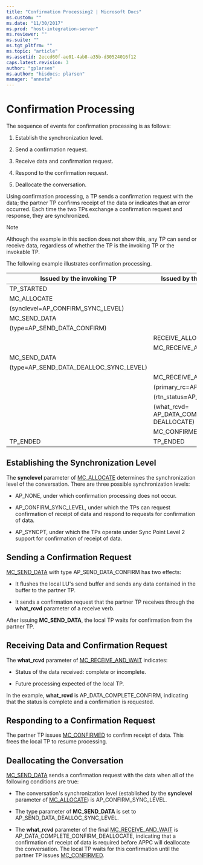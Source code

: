 ```yaml
---
title: "Confirmation Processing2 | Microsoft Docs"
ms.custom: ""
ms.date: "11/30/2017"
ms.prod: "host-integration-server"
ms.reviewer: ""
ms.suite: ""
ms.tgt_pltfrm: ""
ms.topic: "article"
ms.assetid: 2eccd60f-ae01-4ab8-a35b-d30524016f12
caps.latest.revision: 3
author: "gplarsen"
ms.author: "hisdocs; plarsen"
manager: "anneta"
---
```

# Confirmation Processing
The sequence of events for confirmation processing is as follows:  
  
1.  Establish the synchronization level.  
  
2.  Send a confirmation request.  
  
3.  Receive data and confirmation request.  
  
4.  Respond to the confirmation request.  
  
5.  Deallocate the conversation.  
  
 Using confirmation processing, a TP sends a confirmation request with the data; the partner TP confirms receipt of the data or indicates that an error occurred. Each time the two TPs exchange a confirmation request and response, they are synchronized.  
  
> [!NOTE]
>  Although the example in this section does not show this, any TP can send or receive data, regardless of whether the TP is the invoking TP or the invokable TP.  
  
 The following example illustrates confirmation processing.  
  
|Issued by the invoking TP|Issued by the invokable TP|  
|-------------------------------|--------------------------------|  
|TP_STARTED||  
|MC_ALLOCATE||  
|(synclevel=AP_CONFIRM_SYNC_LEVEL)||  
|MC_SEND_DATA||  
|(type=AP_SEND_DATA_CONFIRM)||  
||RECEIVE_ALLOCATE|  
||MC_RECEIVE_AND_WAIT|  
|MC_SEND_DATA||  
|(type=AP_SEND_DATA_DEALLOC_SYNC_LEVEL)||  
||MC_RECEIVE_AND_WAIT|  
||(primary_rc=AP_OK)|  
||(rtn_status=AP_YES)|  
||(what_rcvd= AP_DATA_COMPLETE_CONFIRM_ DEALLOCATE)|  
||MC_CONFIRMED|  
|TP_ENDED|TP_ENDED|  
  
## Establishing the Synchronization Level  
 The **synclevel** parameter of [MC_ALLOCATE](./mc-allocate2.md) determines the synchronization level of the conversation. There are three possible synchronization levels:  
  
-   AP_NONE, under which confirmation processing does not occur.  
  
-   AP_CONFIRM_SYNC_LEVEL, under which the TPs can request confirmation of receipt of data and respond to requests for confirmation of data.  
  
-   AP_SYNCPT, under which the TPs operate under Sync Point Level 2 support for confirmation of receipt of data.  
  
## Sending a Confirmation Request  
 [MC_SEND_DATA](./mc-send-data1.md) with type AP_SEND_DATA_CONFIRM has two effects:  
  
-   It flushes the local LU's send buffer and sends any data contained in the buffer to the partner TP.  
  
-   It sends a confirmation request that the partner TP receives through the **what_rcvd** parameter of a receive verb.  
  
 After issuing **MC_SEND_DATA**, the local TP waits for confirmation from the partner TP.  
  
## Receiving Data and Confirmation Request  
 The **what_rcvd** parameter of [MC_RECEIVE_AND_WAIT](./mc-receive-and-wait2.md) indicates:  
  
-   Status of the data received: complete or incomplete.  
  
-   Future processing expected of the local TP.  
  
 In the example, **what_rcvd** is AP_DATA_COMPLETE_CONFIRM, indicating that the status is complete and a confirmation is requested.  
  
## Responding to a Confirmation Request  
 The partner TP issues [MC_CONFIRMED](./mc-confirmed1.md) to confirm receipt of data. This frees the local TP to resume processing.  
  
## Deallocating the Conversation  
 [MC_SEND_DATA](./mc-send-data1.md) sends a confirmation request with the data when all of the following conditions are true:  
  
-   The conversation's synchronization level (established by the **synclevel** parameter of [MC_ALLOCATE](./mc-allocate2.md)) is AP_CONFIRM_SYNC_LEVEL.  
  
-   The type parameter of **MC_SEND_DATA** is set to AP_SEND_DATA_DEALLOC_SYNC_LEVEL.  
  
-   The **what_rcvd** parameter of the final [MC_RECEIVE_AND_WAIT](./mc-receive-and-wait2.md) is AP_DATA_COMPLETE_CONFIRM_DEALLOCATE, indicating that a confirmation of receipt of data is required before APPC will deallocate the conversation. The local TP waits for this confirmation until the partner TP issues [MC_CONFIRMED](./mc-confirmed1.md).